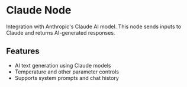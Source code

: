 # Claude Node

Integration with Anthropic's Claude AI model. This node sends inputs to Claude and returns AI-generated responses.

## Features
- AI text generation using Claude models
- Temperature and other parameter controls
- Supports system prompts and chat history